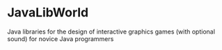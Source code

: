 JavaLibWorld
============

Java libraries for the design of interactive graphics games (with optional sound) for novice Java programmers